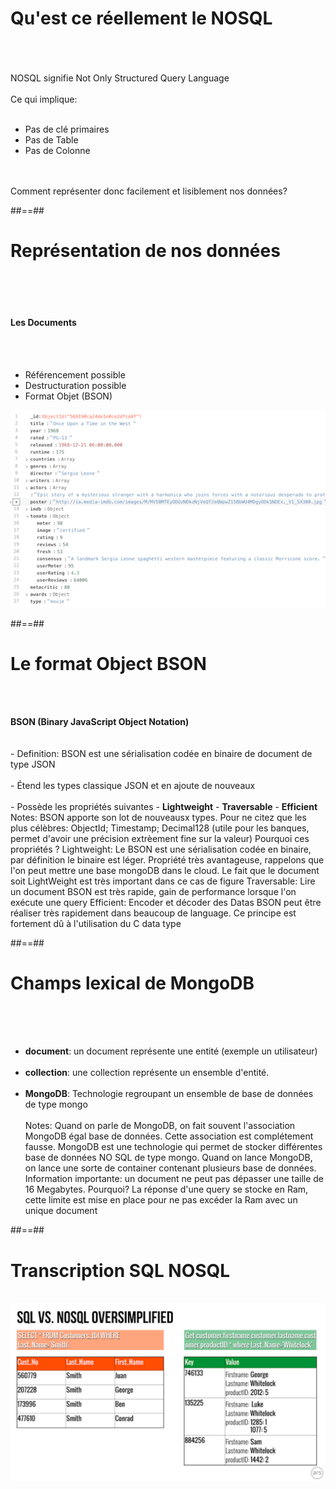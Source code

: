 <!-- .slide: class="sfeir-basic-slide" -->
# Qu'est ce réellement le NOSQL
<br><br><br>
NOSQL signifie Not Only Structured Query Language
<br><br>
Ce qui implique:
<br><br>
- Pas de clé primaires
- Pas de Table
- Pas de Colonne
<br><br><br>
<div class="center">
  <span>Comment représenter donc facilement et lisiblement nos données?</span>
</div>

##==##

<!-- .slide: class="sfeir-basic-slide" -->
# Représentation de nos données
<br><br><br>
<div class="flex-row">
  <div>
    <h4>Les Documents</h4>
    <br><br>
    <ul>
      <li>Référencement possible</li>
      <li>Destructuration possible</li>
      <li>Format Objet (BSON)</li>
    </ul>
  </div>
  <div>
    <img src="../assets/images/exemple_document.png">
  </div>
</div>

##==##

<!-- .slide: class="sfeir-basic-slide"-->
# Le format Object BSON
<br><br>
<div class="center">
  <span><strong>BSON (Binary JavaScript Object Notation)</strong><span>
</div>
<br><br>
- Definition: BSON est une sérialisation codée en binaire de document de type JSON
<br><br>
- Étend les types classique JSON et en ajoute de nouveaux
<br><br>
- Possède les propriétés suivantes
 - <strong>Lightweight</strong>
 - <strong>Traversable</strong>
 - <strong>Efficient</strong>
Notes: 
BSON apporte son lot de nouveausx types. Pour ne citez que les plus célèbres: ObjectId; Timestamp; Decimal128 (utile pour les banques, permet d'avoir une précision extrèement fine sur la valeur)
Pourquoi ces propriétés ?
Lightweight: Le BSON est une sérialisation codée en binaire, par définition le binaire est léger. Propriété très avantageuse, rappelons que l'on peut mettre une base mongoDB dans le cloud. Le fait que le document soit LightWeight est très important dans ce cas de figure
Traversable: Lire un document BSON est très rapide, gain de performance lorsque l'on exécute une query
Efficient: Encoder et décoder des Datas BSON peut être réaliser très rapidement dans beaucoup de language. Ce principe est fortement dû à l'utilisation du C data type

##==##

<!-- .slide: class="sfeir-basic-slide" -->
# Champs lexical de MongoDB
<br><br><br>
- <strong>document</strong>: un document représente une entité (exemple un utilisateur)
<br><br>
- <strong>collection</strong>: une collection représente un ensemble d'entité.
<br><br>
- <strong>MongoDB</strong>: Technologie regroupant un ensemble de base de données de type mongo
<br><br>
Notes: 
Quand on parle de MongoDB, on fait souvent l'association MongoDB égal base de données. Cette association est complétement fausse. MongoDB est une technologie qui permet de stocker différentes base de données NO SQL de type mongo.
Quand on lance MongoDB, on lance une sorte de container contenant plusieurs base de données.
Information importante: un document ne peut pas dépasser une taille de 16 Megabytes. Pourquoi? La réponse d'une query se stocke en Ram, cette limite est mise en place pour ne pas excéder la Ram avec un unique document

##==##

<!-- .slide: class="sfeir-basic-slide" -->
# Transcription SQL NOSQL
<br>
<div class="center">
  <img src="../assets/images/sqlvnosql.png">
</div>
<br>
